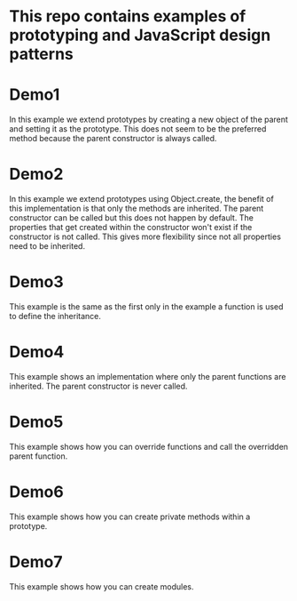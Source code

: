 # This repo contains examples of prototyping and JavaScript design patterns

# Demo1
In this example we extend prototypes by creating a new object of the parent and setting it as the prototype.
This does not seem to be the preferred method because the parent constructor is always called.

# Demo2
In this example we extend prototypes using Object.create, the benefit of this implementation is that only the methods are inherited.
The parent constructor can be called but this does not happen by default. The properties that get created within the constructor won't exist if the constructor is not called.
This gives more flexibility since not all properties need to be inherited.

# Demo3
This example is the same as the first only in the example a function is used to define the inheritance.

# Demo4
This example shows an implementation where only the parent functions are inherited. The parent constructor is never called.

# Demo5
This example shows how you can override functions and call the overridden parent function.

# Demo6
This example shows how you can create private methods within a prototype.

# Demo7
This example shows how you can create modules.